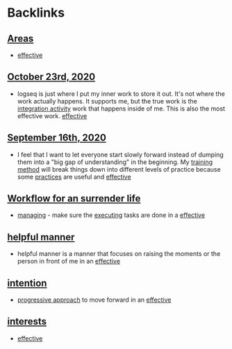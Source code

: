 
# Backlinks
## [Areas](<Areas.md>)
- [effective](<effective.md>)

## [October 23rd, 2020](<October 23rd, 2020.md>)
- logseq is just where I put my inner work to store it out. It's not where the work actually happens. It supports me, but the true work is the [integration activity](<integration activity.md>) work that happens inside of me. This is also the most effective work. [effective](<effective.md>)

## [September 16th, 2020](<September 16th, 2020.md>)
-  I feel that I want to let everyone start slowly forward instead of dumping them into a "big gap of understanding" in the beginning. My [training method](<training method.md>) will break things down into different levels of practice because some [practices](<practices.md>) are useful and [effective](<effective.md>)

## [Workflow for an surrender life](<Workflow for an surrender life.md>)
- [managing](<managing.md>) - make sure the [executing](<executing.md>) tasks are done in a [effective](<effective.md>)

## [helpful manner](<helpful manner.md>)
- helpful manner is a manner that focuses on raising the moments or the person in front of me in an [effective](<effective.md>)

## [intention](<intention.md>)
- [progressive approach](<progressive approach.md>) to move forward in an [effective](<effective.md>)

## [interests](<interests.md>)
- [effective](<effective.md>)

